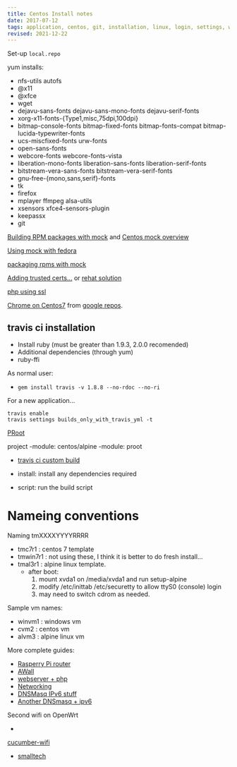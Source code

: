 ```yaml
---
title: Centos Install notes
date: 2017-07-12
tags: application, centos, git, installation, linux, login, settings, windows
revised: 2021-12-22
---
```


Set-up `local.repo`

yum installs:

- nfs-utils autofs
- @x11
- @xfce
- wget
- dejavu-sans-fonts dejavu-sans-mono-fonts dejavu-serif-fonts
- xorg-x11-fonts-{Type1,misc,75dpi,100dpi}
- bitmap-console-fonts bitmap-fixed-fonts bitmap-fonts-compat bitmap-lucida-typewriter-fonts
- ucs-miscfixed-fonts urw-fonts
- open-sans-fonts
- webcore-fonts webcore-fonts-vista
- liberation-mono-fonts liberation-sans-fonts liberation-serif-fonts
- bitstream-vera-sans-fonts bitstream-vera-serif-fonts
- gnu-free-{mono,sans,serif}-fonts
- tk
- firefox
- mplayer ffmpeg alsa-utils 
- xsensors xfce4-sensors-plugin
- keepassx
- git

[Building RPM packages with mock](https://blog.packagecloud.io/eng/2015/05/11/building-rpm-packages-with-mock/)
and [Centos mock overview](https://github.com/perfsonar/project/wiki/CentOS-Mock-Overview)

[Using mock with fedora](https://fedoraproject.org/wiki/Using_Mock_to_test_package_builds#Building_packages_that_depend_on_packages_not_in_a_repository)

[packaging rpms with mock](http://blog.packagecloud.io/eng/2015/05/11/building-rpm-packages-with-mock/)

[Adding trusted certs…](https://gist.github.com/oussemos/cf81d86a446544bfa9c92f3576306aff) or [rehat solution](https://access.redhat.com/solutions/1549003)

[php using ssl](http://www.devdungeon.com/content/how-use-ssl-sockets-php)

[Chrome on Centos7](https://www.tecmint.com/install-google-chrome-on-redhat-centos-fedora-linux/) from [google repos](https://www.google.com/linuxrepositories/).

## travis ci installation

- Install ruby (must be greater than 1.9.3, 2.0.0 recomended)
- Additional dependencies (through yum)
- ruby-ffi

As normal user:

- `gem install travis -v 1.8.8 --no-rdoc --no-ri`

For a new application...

```
travis enable
travis settings builds_only_with_travis_yml -t
```

[PRoot](https://github.com/proot-me/PRoot/releases)

project
  -module: centos/alpine
      -module: proot

- [travis ci custom build](https://docs.travis-ci.com/user/customizing-the-build/)

- install: install any dependencies required
- script: run the build script

# Nameing conventions

Naming tmXXXXYYYYRRRR

* tmc7r1 : centos 7 template
* tmwin7r1 : not using these, I think it is better to do fresh install...
* tmal3r1 :  alpine linux template. 
   - after boot:
     1. mount xvda1 on /media/xvda1 and run setup-alpine
     2. modify /etc/inittab /etc/securetty to allow ttyS0 (console) login
     3. may need to switch cdrom as needed.

Sample vm names:

* winvm1 : windows vm
* cvm2 : centos vm
* alvm3 : alpine linux vm



More complete guides: 

- [Rasperry Pi router](https://wiki.alpinelinux.org/wiki/Linux_Router_with_VPN_on_a_Raspberry_Pi)
- [AWall](https://wiki.alpinelinux.org/wiki/How-To_Alpine_Wall)
- [webserver + php](https://wiki.alpinelinux.org/wiki/Nginx)
- [Networking](https://wiki.alpinelinux.org/wiki/Configure_Networking)
- [DNSMasq IPv6 stuff](https://egustafson.github.io/ipv6-dhcpv6.html)
- [Another DNSmasq + ipv6](https://hveem.no/using-dnsmasq-for-dhcpv6)

Second wifi on OpenWrt

-
 [cucumber-wifi](https://cucumberwifi.io/community/tutorials/openwrt-adding-second-ssid.html)
- [smalltech](https://www.smallbusinesstech.net/more-complicated-instructions/openwrt/hosting-two-wifi-networks-on-one-openwrt-router)
